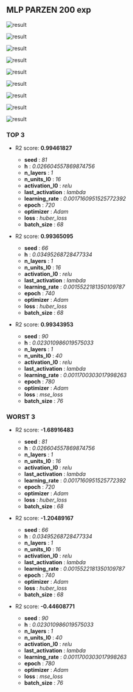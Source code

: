 ## MLP PARZEN 200 exp

![result](img/200_exp_importance_r2.png)

![result](img/200_exp_n_units_l0_r2.png)

![result](img/200_exp_epoch_r2.png)

![result](img/200_exp_n_layers_r2.png)

![result](img/200_exp_learning_rate_r2.png)

![result](img/200_exp_activation_l0_r2.png)

![result](img/200_exp_last_activation_r2.png)

![result](img/200_exp_batch_size_r2.png)

![result](img/200_exp_h_r2.png)
### TOP 3
- R2 score: **0.99461827**
	 - **seed** : *81*
	 - **h** : *0.026604557869874756*
	 - **n_layers** : *1*
	 - **n_units_l0** : *16*
	 - **activation_l0** : *relu*
	 - **last_activation** : *lambda*
	 - **learning_rate** : *0.0017160951525772392*
	 - **epoch** : *720*
	 - **optimizer** : *Adam*
	 - **loss** : *huber_loss*
	 - **batch_size** : *68*

- R2 score: **0.99365095**
	 - **seed** : *66*
	 - **h** : *0.03495268728477334*
	 - **n_layers** : *1*
	 - **n_units_l0** : *16*
	 - **activation_l0** : *relu*
	 - **last_activation** : *lambda*
	 - **learning_rate** : *0.0015522181350109787*
	 - **epoch** : *740*
	 - **optimizer** : *Adam*
	 - **loss** : *huber_loss*
	 - **batch_size** : *68*

- R2 score: **0.99343953**
	 - **seed** : *90*
	 - **h** : *0.023010986019575033*
	 - **n_layers** : *1*
	 - **n_units_l0** : *40*
	 - **activation_l0** : *relu*
	 - **last_activation** : *lambda*
	 - **learning_rate** : *0.0011700303017998263*
	 - **epoch** : *780*
	 - **optimizer** : *Adam*
	 - **loss** : *mse_loss*
	 - **batch_size** : *76*


### WORST 3
- R2 score: **-1.68916483**
	 - **seed** : *81*
	 - **h** : *0.026604557869874756*
	 - **n_layers** : *1*
	 - **n_units_l0** : *16*
	 - **activation_l0** : *relu*
	 - **last_activation** : *lambda*
	 - **learning_rate** : *0.0017160951525772392*
	 - **epoch** : *720*
	 - **optimizer** : *Adam*
	 - **loss** : *huber_loss*
	 - **batch_size** : *68*

- R2 score: **-1.20489167**
	 - **seed** : *66*
	 - **h** : *0.03495268728477334*
	 - **n_layers** : *1*
	 - **n_units_l0** : *16*
	 - **activation_l0** : *relu*
	 - **last_activation** : *lambda*
	 - **learning_rate** : *0.0015522181350109787*
	 - **epoch** : *740*
	 - **optimizer** : *Adam*
	 - **loss** : *huber_loss*
	 - **batch_size** : *68*

- R2 score: **-0.44608771**
	 - **seed** : *90*
	 - **h** : *0.023010986019575033*
	 - **n_layers** : *1*
	 - **n_units_l0** : *40*
	 - **activation_l0** : *relu*
	 - **last_activation** : *lambda*
	 - **learning_rate** : *0.0011700303017998263*
	 - **epoch** : *780*
	 - **optimizer** : *Adam*
	 - **loss** : *mse_loss*
	 - **batch_size** : *76*

